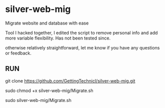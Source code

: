 # silver-web-mig
Migrate website and database with ease


Tool I hacked together, I edited the script to remove personal info
and add more variable flexibility. Has not been tested since.

otherwise relatively straightforward,
let me know if you have any questions or feedback.

## RUN ##
git clone https://github.com/GettingTechnicl/silver-web-mig.git

sudo chmod +x silver-web-mig/Migrate.sh

sudo silver-web-mig/Migrate.sh
